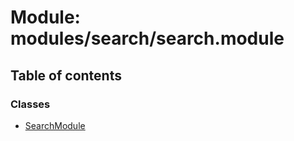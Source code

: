 # Module: modules/search/search.module

## Table of contents

### Classes

- [SearchModule](../classes/modules_search_search_module.SearchModule.md)
